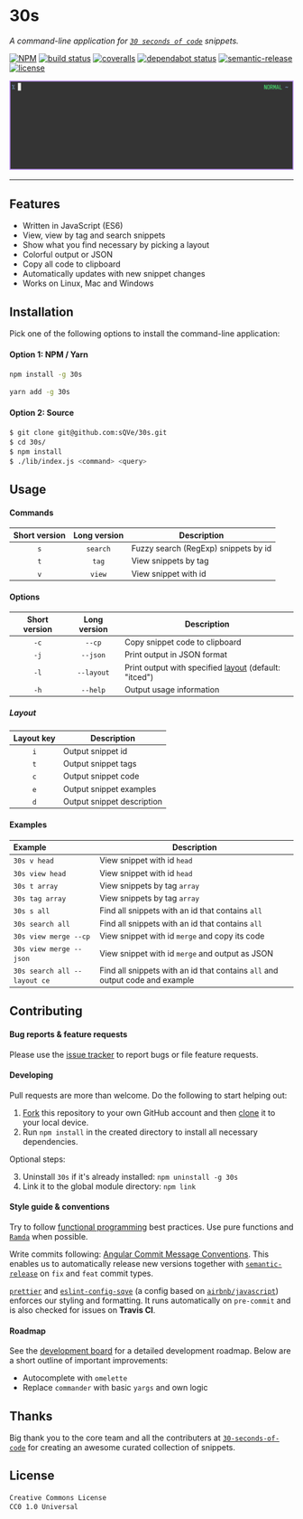 # 30s

_A command-line application for [`30 seconds of code`](https://github.com/30-seconds/30-seconds-of-code/) snippets._

[![NPM](https://img.shields.io/npm/v/30s.svg)](https://www.npmjs.com/package/30s) [![build status](https://travis-ci.org/sQVe/30s.svg?branch=master)](https://travis-ci.org/sQVe/30s) [![coveralls](https://coveralls.io/repos/github/sQVe/30s/badge.svg)](https://coveralls.io/github/sQVe/30s) [![dependabot status](https://api.dependabot.com/badges/status?host=github&repo=sQVe/30s)](https://dependabot.com) [![semantic-release](https://img.shields.io/badge/%20%20%F0%9F%93%A6%F0%9F%9A%80-semantic--release-e10079.svg)](https://github.com/semantic-release/semantic-release) [![license](https://img.shields.io/badge/license-CC0--1.0-blue.svg)](https://github.com/sQVe/30s/blob/develop/LICENSE)

![Demo](/.github/demo.gif?raw=true)

<hr>

## Features

- Written in JavaScript (ES6)
- View, view by tag and search snippets
- Show what you find necessary by picking a layout
- Colorful output or JSON
- Copy all code to clipboard
- Automatically updates with new snippet changes
- Works on Linux, Mac and Windows

## Installation

Pick one of the following options to install the command-line application:

#### Option 1: NPM / Yarn

```bash
npm install -g 30s
```

```bash
yarn add -g 30s
```

#### Option 2: Source

```bash
$ git clone git@github.com:sQVe/30s.git
$ cd 30s/
$ npm install
$ ./lib/index.js <command> <query>
```

## Usage

#### Commands

| Short version | Long version | Description                          |
| :-----------: | :----------: | ------------------------------------ |
|      `s`      |   `search`   | Fuzzy search (RegExp) snippets by id |
|      `t`      |    `tag`     | View snippets by tag                 |
|      `v`      |    `view`    | View snippet with id                 |

#### Options

| Short version | Long version | Description                                                      |
| :-----------: | :----------: | ---------------------------------------------------------------- |
|     `-c`      |    `--cp`    | Copy snippet code to clipboard                                   |
|     `-j`      |   `--json`   | Print output in JSON format                                      |
|     `-l`      |  `--layout`  | Print output with specified [layout](#layout) (default: "itced") |
|     `-h`      |   `--help`   | Output usage information                                         |

##### Layout

| Layout key | Description                |
| :--------: | -------------------------- |
|    `i`     | Output snippet id          |
|    `t`     | Output snippet tags        |
|    `c`     | Output snippet code        |
|    `e`     | Output snippet examples    |
|    `d`     | Output snippet description |

#### Examples

| Example                      | Description                                                                  |
| :--------------------------- | ---------------------------------------------------------------------------- |
| `30s v head`                 | View snippet with id `head`                                                  |
| `30s view head`              | View snippet with id `head`                                                  |
| `30s t array`                | View snippets by tag `array`                                                 |
| `30s tag array`              | View snippets by tag `array`                                                 |
| `30s s all`                  | Find all snippets with an id that contains `all`                             |
| `30s search all`             | Find all snippets with an id that contains `all`                             |
| `30s view merge --cp`        | View snippet with id `merge` and copy its code                               |
| `30s view merge --json`      | View snippet with id `merge` and output as JSON                              |
| `30s search all --layout ce` | Find all snippets with an id that contains `all` and output code and example |

## Contributing

#### Bug reports & feature requests

Please use the [issue tracker](https://github.com/sQVe/30s/issues) to report bugs or file feature requests.

#### Developing

Pull requests are more than welcome. Do the following to start helping out:

1. [Fork](https://help.github.com/articles/fork-a-repo/) this repository to your own GitHub account and then [clone](https://help.github.com/articles/cloning-a-repository/) it to your local device.
2. Run `npm install` in the created directory to install all necessary dependencies.

Optional steps:

3. Uninstall `30s` if it's already installed: `npm uninstall -g 30s`
4. Link it to the global module directory: `npm link`

#### Style guide & conventions

Try to follow [functional programming](https://en.wikipedia.org/wiki/Functional_programming) best practices. Use pure functions and [`Ramda`](https://github.com/ramda/ramda) when possible.

Write commits following: [Angular Commit Message Conventions](https://github.com/angular/angular.js/blob/master/DEVELOPERS.md#-git-commit-guidelines). This enables us to automatically release new versions together with [`semantic-release`](https://github.com/semantic-release/semantic-release) on `fix` and `feat` commit types.

[`prettier`](https://github.com/prettier/prettier) and [`eslint-config-sqve`](https://github.com/sQVe/eslint-config-sqve) (a config based on [`airbnb/javascript`](https://github.com/airbnb/javascript)) enforces our styling and formatting. It runs automatically on `pre-commit` and is also checked for issues on **Travis CI**.

#### Roadmap

See the [development board](https://github.com/sQVe/30s/projects/1) for a detailed development roadmap. Below are a short outline of important improvements:

- Autocomplete with `omelette`
- Replace `commander` with basic `yargs` and own logic

## Thanks

Big thank you to the core team and all the contributers at [`30-seconds-of-code`](https://github.com/Chalarangelo/30-seconds-of-code) for creating an awesome curated collection of snippets.

## License

```
Creative Commons License
CC0 1.0 Universal
```

